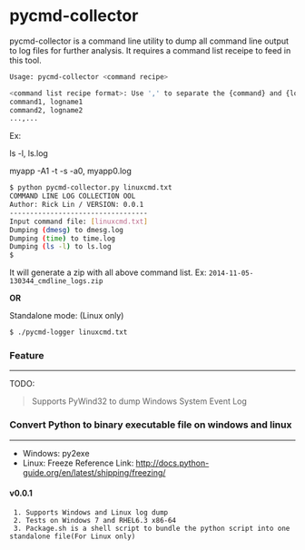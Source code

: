 pycmd-collector
===============

pycmd-collector is a command line utility to dump all command line output to log files for further analysis.
It requires a command list receipe to feed in this tool.

```bash
Usage: pycmd-collector <command recipe>

<command list recipe format>: Use ',' to separate the {command} and {logfile}
command1, logname1
command2, logname2
...,...
```

Ex:

ls -l, ls.log

myapp -A1 -t -s -a0, myapp0.log


```bash
$ python pycmd-collector.py linuxcmd.txt
COMMAND LINE LOG COLLECTION OOL
Author: Rick Lin / VERSION: 0.0.1
----------------------------------
Input command file: [linuxcmd.txt]
Dumping (dmesg) to dmesg.log
Dumping (time) to time.log
Dumping (ls -l) to ls.log
$
```

It will generate a zip with all above command list.
Ex: `2014-11-05-130344_cmdline_logs.zip`

**OR**

Standalone mode: (Linux only)

```bash
$ ./pycmd-logger linuxcmd.txt
```

### Feature
-----------
TODO:
> Supports PyWind32 to dump Windows System Event Log


### Convert Python to binary executable file on windows and linux
-------
- Windows: py2exe
- Linux: Freeze
Reference Link: http://docs.python-guide.org/en/latest/shipping/freezing/


#### v0.0.1
~~~~~~
 1. Supports Windows and Linux log dump
 2. Tests on Windows 7 and RHEL6.3 x86-64
 3. Package.sh is a shell script to bundle the python script into one standalone file(For Linux only)

